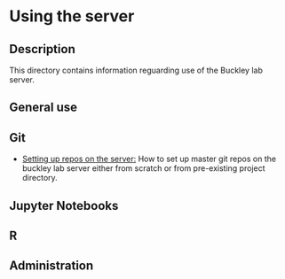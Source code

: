 # Using the server

## Description
This directory contains information reguarding use of the Buckley lab server.

## General use

## Git
* [Setting up repos on the server:](./git_setting_up_server_repos.md)
  How to set up master git repos on the buckley lab server either from scratch or from pre-existing project directory. 

## Jupyter Notebooks

## R

## Administration
